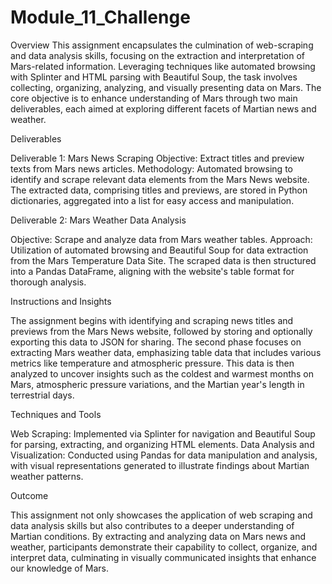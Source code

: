 # Module_11_Challenge

Overview
This assignment encapsulates the culmination of web-scraping and data analysis skills, focusing on the extraction and interpretation of Mars-related information. Leveraging techniques like automated browsing with Splinter and HTML parsing with Beautiful Soup, the task involves collecting, organizing, analyzing, and visually presenting data on Mars. The core objective is to enhance understanding of Mars through two main deliverables, each aimed at exploring different facets of Martian news and weather.

Deliverables

Deliverable 1: Mars News Scraping
Objective: Extract titles and preview texts from Mars news articles.
Methodology: Automated browsing to identify and scrape relevant data elements from the Mars News website. The extracted data, comprising titles and previews, are stored in Python dictionaries, aggregated into a list for easy access and manipulation.

Deliverable 2: Mars Weather Data Analysis

Objective: Scrape and analyze data from Mars weather tables.
Approach: Utilization of automated browsing and Beautiful Soup for data extraction from the Mars Temperature Data Site. The scraped data is then structured into a Pandas DataFrame, aligning with the website's table format for thorough analysis.

Instructions and Insights

The assignment begins with identifying and scraping news titles and previews from the Mars News website, followed by storing and optionally exporting this data to JSON for sharing.
The second phase focuses on extracting Mars weather data, emphasizing table data that includes various metrics like temperature and atmospheric pressure. This data is then analyzed to uncover insights such as the coldest and warmest months on Mars, atmospheric pressure variations, and the Martian year's length in terrestrial days.

Techniques and Tools

Web Scraping: Implemented via Splinter for navigation and Beautiful Soup for parsing, extracting, and organizing HTML elements.
Data Analysis and Visualization: Conducted using Pandas for data manipulation and analysis, with visual representations generated to illustrate findings about Martian weather patterns.

Outcome

This assignment not only showcases the application of web scraping and data analysis skills but also contributes to a deeper understanding of Martian conditions. By extracting and analyzing data on Mars news and weather, participants demonstrate their capability to collect, organize, and interpret data, culminating in visually communicated insights that enhance our knowledge of Mars.

